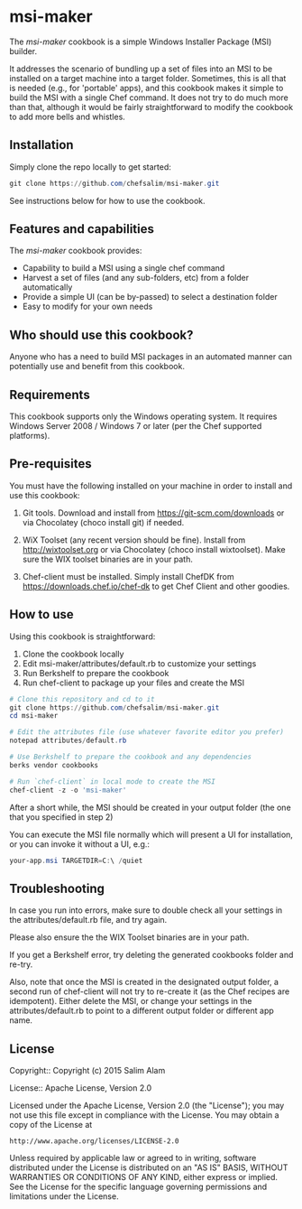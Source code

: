 # msi-maker
The *msi-maker* cookbook is a simple Windows Installer Package (MSI) builder.

It addresses the scenario of bundling up a set of files into an MSI to be installed on a target machine into a target folder. Sometimes, this is all that is needed (e.g., for 'portable' apps), and this cookbook makes it simple to build the MSI with a single Chef command. It does not try to do much more than that, although it would be fairly straightforward to modify the cookbook to add more bells and whistles.

## Installation
Simply clone the repo locally to get started:

```powershell
git clone https://github.com/chefsalim/msi-maker.git
```

See instructions below for how to use the cookbook.

## Features and capabilities
The *msi-maker* cookbook provides:

* Capability to build a MSI using a single chef command
* Harvest a set of files (and any sub-folders, etc) from a folder automatically
* Provide a simple UI (can be by-passed) to select a destination folder
* Easy to modify for your own needs

## Who should use this cookbook?
Anyone who has a need to build MSI packages in an automated manner can potentially use and benefit from this cookbook.

## Requirements
This cookbook supports only the Windows operating system. It requires
Windows Server 2008 / Windows 7 or later (per the Chef supported platforms).

## Pre-requisites
You must have the following installed on your machine in order to install and use this cookbook:

1. Git tools. Download and install from https://git-scm.com/downloads or via Chocolatey (choco install git) if needed.

2. WiX Toolset (any recent version should be fine). Install from http://wixtoolset.org or via Chocolatey (choco install wixtoolset). Make sure the WIX toolset binaries are in your path.

3. Chef-client must be installed. Simply install ChefDK from https://downloads.chef.io/chef-dk to get Chef Client and other goodies.

## How to use
Using this cookbook is straightforward:

1. Clone the cookbook locally
2. Edit msi-maker/attributes/default.rb to customize your settings
3. Run Berkshelf to prepare the cookbook
4. Run chef-client to package up your files and create the MSI

```powershell
# Clone this repository and cd to it
git clone https://github.com/chefsalim/msi-maker.git
cd msi-maker

# Edit the attributes file (use whatever favorite editor you prefer)
notepad attributes/default.rb

# Use Berkshelf to prepare the cookbook and any dependencies
berks vendor cookbooks

# Run `chef-client` in local mode to create the MSI
chef-client -z -o 'msi-maker'
```

After a short while, the MSI should be created in your output folder (the one that you specified in step 2)

You can execute the MSI file normally which will present a UI for installation, or you can invoke it without a UI, e.g.:

```powershell
your-app.msi TARGETDIR=C:\ /quiet
```

## Troubleshooting
In case you run into errors, make sure to double check all your settings in the attributes/default.rb file, and try again.

Please also ensure the the WIX Toolset binaries are in your path.

If you get a Berkshelf error, try deleting the generated cookbooks folder and re-try.

Also, note that once the MSI is created in the designated output folder, a second run of chef-client will not try to re-create it (as the Chef recipes are idempotent). Either delete the MSI, or change your settings in the attributes/default.rb to point to a different output folder or different app name.

## License
Copyright:: Copyright (c) 2015 Salim Alam

License:: Apache License, Version 2.0

Licensed under the Apache License, Version 2.0 (the "License");
you may not use this file except in compliance with the License.
You may obtain a copy of the License at

    http://www.apache.org/licenses/LICENSE-2.0

Unless required by applicable law or agreed to in writing, software
distributed under the License is distributed on an "AS IS" BASIS,
WITHOUT WARRANTIES OR CONDITIONS OF ANY KIND, either express or implied.
See the License for the specific language governing permissions and
limitations under the License.
